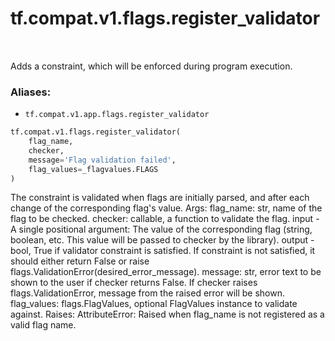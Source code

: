 <div itemscope itemtype="http://developers.google.com/ReferenceObject">
<meta itemprop="name" content="tf.compat.v1.flags.register_validator" />
<meta itemprop="path" content="Stable" />
</div>

# tf.compat.v1.flags.register_validator

<!-- Insert buttons -->

<table class="tfo-notebook-buttons tfo-api" align="left">
</table>



<!-- Start diff -->
Adds a constraint, which will be enforced during program execution.

### Aliases:

* `tf.compat.v1.app.flags.register_validator`


``` python
tf.compat.v1.flags.register_validator(
    flag_name,
    checker,
    message='Flag validation failed',
    flag_values=_flagvalues.FLAGS
)
```



<!-- Placeholder for "Used in" -->

The constraint is validated when flags are initially parsed, and after each
change of the corresponding flag's value.
Args:
  flag_name: str, name of the flag to be checked.
  checker: callable, a function to validate the flag.
      input - A single positional argument: The value of the corresponding
          flag (string, boolean, etc.  This value will be passed to checker
          by the library).
      output - bool, True if validator constraint is satisfied.
          If constraint is not satisfied, it should either return False or
          raise flags.ValidationError(desired_error_message).
  message: str, error text to be shown to the user if checker returns False.
      If checker raises flags.ValidationError, message from the raised
      error will be shown.
  flag_values: flags.FlagValues, optional FlagValues instance to validate
      against.
Raises:
  AttributeError: Raised when flag_name is not registered as a valid flag
      name.